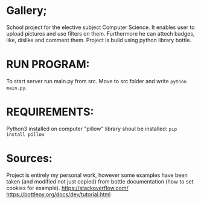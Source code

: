 # Gallery;
School project for the elective subject Computer Science. It enables user to upload pictures and use filters on them. Furthermore he can attech badges, like, dislike and comment them. Project is build using python library bottle.

# RUN PROGRAM:
To start server run main.py from src. Move to src folder and write `python main.py`.


# REQUIREMENTS:
Python3 installed on computer
"pillow" library shoul be installed: `pip install pillow`


# Sources:
Project is entirely my personal work, however some examples have been taken (and modified not just copied) from bottle documentation (how to set cookies for example).
https://stackoverflow.com/
https://bottlepy.org/docs/dev/tutorial.html